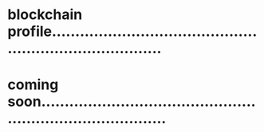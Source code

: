 # blockchain profile.............................................................................
# coming soon................................................................................
